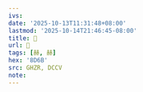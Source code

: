 ```yaml
---
ivs:
date: '2025-10-13T11:31:48+08:00'
lastmod: '2025-10-14T21:46:45-08:00'
title: 󰪭
url: 󰪭
tags: [赫, 赫]
hex: '8D6B'
src: GHZR, DCCV
note:
---
```

